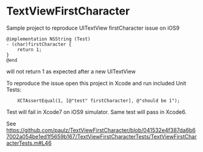 # TextViewFirstCharacter

Sample project to reproduce UITextView firstCharacter issue on iOS9

```
@implementation NSString (Test)
- (char)firstCharacter {
    return 1;
}
@end
```

will not return 1 as expected after a new UITextView

To reproduce the issue open this project in Xcode and run included Unit Tests:
```
    XCTAssertEqual(1, [@"test" firstCharacter], @"should be 1");
```
Test will fail in Xcode7 on iOS9 simulator. Same test will pass in Xcode6.

See https://github.com/paulz/TextViewFirstCharacter/blob/041532e4f387da6b67002a054be1ed1f5659b167/TextViewFirstCharacterTests/TextViewFirstCharacterTests.m#L46
